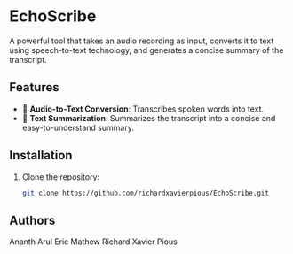 # EchoScribe

A powerful tool that takes an audio recording as input, converts it to text using speech-to-text technology, and generates a concise summary of the transcript.

## Features

- 🎤 **Audio-to-Text Conversion**: Transcribes spoken words into text.
- 📝 **Text Summarization**: Summarizes the transcript into a concise and easy-to-understand summary.

## Installation

1. Clone the repository:
   ```bash
   git clone https://github.com/richardxavierpious/EchoScribe.git

## Authors

Ananth Arul
Eric Mathew
Richard Xavier Pious
